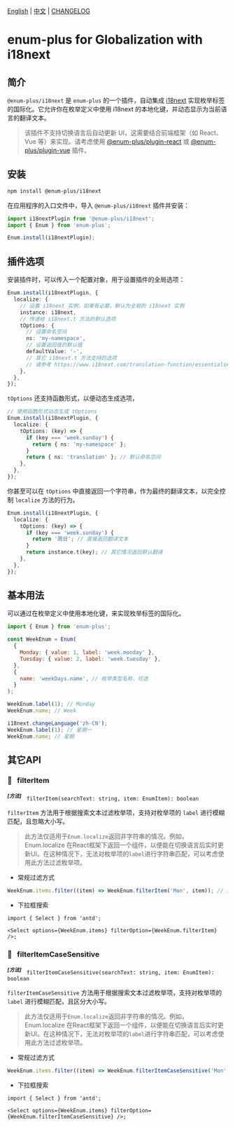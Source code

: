 <!-- markdownlint-disable MD001 MD009 MD033 MD041 -->

[English](./README.md) | [中文](./README.zh-CN.md) | [CHANGELOG](./CHANGELOG.md)

# enum-plus for Globalization with i18next

## 简介

`@enum-plus/i18next` 是 `enum-plus` 的一个插件，自动集成 [i18next](https://www.i18next.com/) 实现枚举标签的国际化。它允许你在枚举定义中使用 i18next 的本地化键，并动态显示为当前语言的翻译文本。

> 该插件不支持切换语言后自动更新 UI，这需要结合前端框架（如 React、Vue 等）来实现。请考虑使用 [@enum-plus/plugin-react](https://github.com/shijistar/enum-plus/tree/main/packages/plugin-react) 或 [@enum-plus/plugin-vue](https://github.com/shijistar/enum-plus/tree/main/packages/plugin-vue) 插件。

## 安装

```bash
npm install @enum-plus/i18next
```

在应用程序的入口文件中，导入 `@enum-plus/i18next` 插件并安装：

```js
import i18nextPlugin from '@enum-plus/i18next';
import { Enum } from 'enum-plus';

Enum.install(i18nextPlugin);
```

## 插件选项

安装插件时，可以传入一个配置对象，用于设置插件的全局选项：

```ts
Enum.install(i18nextPlugin, {
  localize: {
    // 设置 i18next 实例，如果有必要，默认为全局的 i18next 实例
    instance: i18next,
    // 传递给 i18next.t 方法的默认选项
    tOptions: {
      // 设置命名空间
      ns: 'my-namespace',
      // 设置返回值的默认值
      defaultValue: '-',
      // 其它 i18next.t 方法支持的选项
      // 请参考 https://www.i18next.com/translation-function/essentials#overview-options
    },
  },
});
```

`tOptions` 还支持函数形式，以便动态生成选项，

```ts
// 使用函数形式动态生成 tOptions
Enum.install(i18nextPlugin, {
  localize: {
    tOptions: (key) => {
      if (key === 'week.sunday') {
        return { ns: 'my-namespace' };
      }
      return { ns: 'translation' }; // 默认命名空间
    },
  },
});
```

你甚至可以在 `tOptions` 中直接返回一个字符串，作为最终的翻译文本，以完全控制 `localize` 方法的行为。

```ts
Enum.install(i18nextPlugin, {
  localize: {
    tOptions: (key) => {
      if (key === 'week.sunday') {
        return '周日'; // 直接返回翻译文本
      }
      return instance.t(key); // 其它情况返回默认翻译
    },
  },
});
```

## 基本用法

可以通过在枚举定义中使用本地化键，来实现枚举标签的国际化。

```js
import { Enum } from 'enum-plus';

const WeekEnum = Enum(
  {
    Monday: { value: 1, label: 'week.monday' },
    Tuesday: { value: 2, label: 'week.tuesday' },
  },
  {
    name: 'weekDays.name', // 枚举类型名称，可选
  }
);

WeekEnum.label(1); // Monday
WeekEnum.name; // Week

i18next.changeLanguage('zh-CN');
WeekEnum.label(1); // 星期一
WeekEnum.name; // 星期
```

## 其它API

### 💎 &nbsp; filterItem

<sup>**_\[方法]_**</sup> &nbsp; `filterItem(searchText: string, item: EnumItem): boolean`

`filterItem` 方法用于根据搜索文本过滤枚举项，支持对枚举项的 `label` 进行模糊匹配，且忽略大小写。

> 此方法仅适用于`Enum.localize`返回非字符串的情况。例如，Enum.localize 在React框架下返回一个组件，以便能在切换语言后实时更新UI。在这种情况下，无法对枚举项的`label`进行字符串匹配，可以考虑使用此方法过滤枚举项。

- 常规过滤方式

```js
WeekEnum.items.filter((item) => WeekEnum.filterItem('Mon', item)); // 过滤出 label 中包含 'Mon' 的枚举项
```

- 下拉框搜索

```tsx
import { Select } from 'antd';

<Select options={WeekEnum.items} filterOption={WeekEnum.filterItem} />;
```

### 💎 &nbsp; filterItemCaseSensitive

<sup>**_\[方法]_**</sup> &nbsp; `filterItemCaseSensitive(searchText: string, item: EnumItem): boolean`

`filterItemCaseSensitive` 方法用于根据搜索文本过滤枚举项，支持对枚举项的 `label` 进行模糊匹配，且区分大小写。

> 此方法仅适用于`Enum.localize`返回非字符串的情况。例如，Enum.localize 在React框架下返回一个组件，以便能在切换语言后实时更新UI。在这种情况下，无法对枚举项的`label`进行字符串匹配，可以考虑使用此方法过滤枚举项。

- 常规过滤方式

```js
WeekEnum.items.filter((item) => WeekEnum.filterItemCaseSensitive('Mon', item)); // 过滤出 label 中包含 'Mon' 的枚举项
```

- 下拉框搜索

```tsx
import { Select } from 'antd';

<Select options={WeekEnum.items} filterOption={WeekEnum.filterItemCaseSensitive} />;
```
